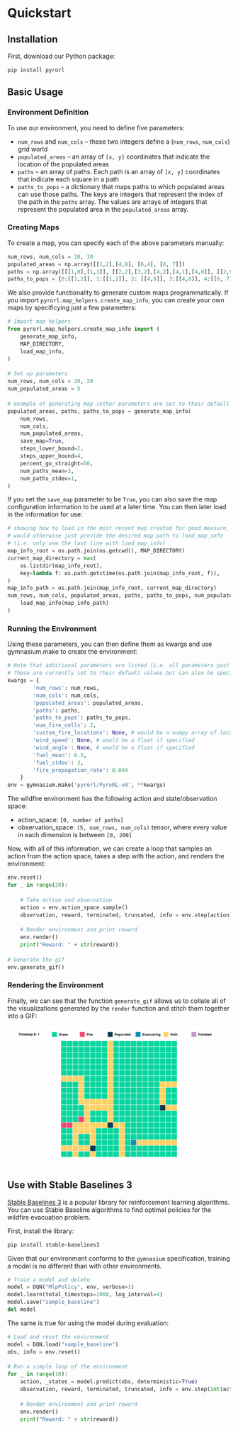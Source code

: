 # Quickstart

## Installation

First, download our Python package:

```bash
pip install pyrorl
```

## Basic Usage 

### Environment Definition
To use our environment, you need to define five parameters:

- `num_rows` and `num_cols` – these two integers define a (`num_rows`, `num_cols`) grid world
- `populated_areas` – an array of `[x, y]` coordinates that indicate the location of the populated areas
- `paths` – an array of paths. Each path is an array of `[x, y]` coordinates that indicate each square in a path
- `paths_to_pops` – a dictionary that maps paths to which populated areas can use those paths. The keys are integers that represent the index of the path in the `paths` array. The values are arrays of integers that represent the populated area in the `populated_areas` array.

### Creating Maps
To create a map, you can specify each of the above parameters manually:

```python
num_rows, num_cols = 10, 10
populated_areas = np.array([[1,2],[4,8], [6,4], [8, 7]])
paths = np.array([[[1,0],[1,1]], [[2,2],[3,2],[4,2],[4,1],[4,0]], [[2,9],[2,8],[3,8]], [[5,8],[6,8],[6,9]], [[7,7], [6,7], [6,8], [6,9]], [[8,6], [8,5], [9,5]], [[8,5], [9,5], [7,5],[7,4]]], dtype=object)
paths_to_pops = {0:[[1,2]], 1:[[1,2]], 2: [[4,8]], 3:[[4,8]], 4:[[8, 7]], 5:[[8, 7]], 6:[[6,4]]}
```

We also provide functionality to generate custom maps programmatically. If you import `pyrorl.map_helpers.create_map_info`, you can create your own maps by specificying just a few parameters:

```python
# Import map helpers
from pyrorl.map_helpers.create_map_info import (
    generate_map_info,
    MAP_DIRECTORY,
    load_map_info,
)

# Set up parameters
num_rows, num_cols = 20, 20
num_populated_areas = 5

# example of generating map (other parameters are set to their default values)
populated_areas, paths, paths_to_pops = generate_map_info(
    num_rows,
    num_cols,
    num_populated_areas,
    save_map=True,
    steps_lower_bound=2,
    steps_upper_bound=4,
    percent_go_straight=50,
    num_paths_mean=3,
    num_paths_stdev=1,
)
```

If you set the `save_map` parameter to be `True`, you can also save the map configuration information to be used at a later time. You can then later load in the information for use:

```python
# showing how to load in the most recent map created for good measure,
# would otherwise just provide the desired map path to load_map_info
# (i.e. only use the last line with load_map_info)
map_info_root = os.path.join(os.getcwd(), MAP_DIRECTORY)
current_map_directory = max(
    os.listdir(map_info_root),
    key=lambda f: os.path.getctime(os.path.join(map_info_root, f)),
)
map_info_path = os.path.join(map_info_root, current_map_directory)
num_rows, num_cols, populated_areas, paths, paths_to_pops, num_populated_areas = (
    load_map_info(map_info_path)
)
```

### Running the Environment
Using these parameters, you can then define them as kwargs and use gymnasium.make to create the environment:

```python
# Note that additional parameters are listed (i.e. all parameters past paths_to_pops below). 
# These are currently set to their default values but can also be specified by the user.
kwargs = {
        'num_rows': num_rows,
        'num_cols': num_cols,
        'populated_areas': populated_areas,
        'paths': paths,
        'paths_to_pops': paths_to_pops,
        'num_fire_cells': 2,
        'custom_fire_locations': None, # would be a numpy array of locations if specified
        'wind_speed': None, # would be a float if specified
        'wind_angle': None, # would be a float if specified
        'fuel_mean': 8.5,
        'fuel_stdev': 3,
        'fire_propagation_rate': 0.094
    }
env = gymnasium.make('pyrorl/PyroRL-v0', **kwargs)
```

The wildfire environment has the following action and state/observation space:

- action_space: `[0, number of paths]`
- observation_space: `(5, num_rows, num_cols)` tensor, where every value in each dimension is between `[0, 200]`

Now, with all of this information, we can create a loop that samples an action from the action space, takes a step with the action, and renders the environment:

```python
env.reset()
for _ in range(20):

    # Take action and observation
    action = env.action_space.sample()
    observation, reward, terminated, truncated, info = env.step(action)

    # Render environment and print reward
    env.render()
    print("Reward: " + str(reward))

# Generate the gif
env.generate_gif()
```

### Rendering the Environment

Finally, we can see that the function `generate_gif` allows us to collate all of the visualizations generated by the `render` function and stitch them together into a GIF:

![Example Visualization of PyroRL](imgs/example_visualization.gif)

## Use with Stable Baselines 3

[Stable Baselines 3](https://stable-baselines3.readthedocs.io/en/master/) is a popular library for reinforcement learning algorithms. You can use Stable Baseline algorithms to find optimal policies for the wildfire evacuation problem.

First, install the library:

```bash
pip install stable-baselines3
```

Given that our environment conforms to the `gymnasium` specification, training a model is no different than with other environments.

```python
# Train a model and delete
model = DQN("MlpPolicy", env, verbose=1)
model.learn(total_timesteps=1000, log_interval=4)
model.save("sample_baseline")
del model
```

The same is true for using the model during evaluation:

```python
# Load and reset the environment
model = DQN.load("sample_baseline")
obs, info = env.reset()

# Run a simple loop of the environment
for _ in range(10):
    action, _states = model.predict(obs, deterministic=True)
    observation, reward, terminated, truncated, info = env.step(int(action))

    # Render environment and print reward
    env.render()
    print("Reward: " + str(reward))
```
